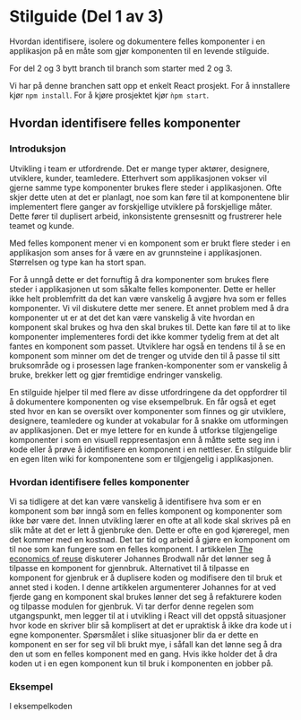 # Stilguide (Del 1 av 3)
Hvordan identifisere, isolere og dokumentere felles komponenter i en applikasjon på en måte som gjør komponenten til en
levende stilguide.

For del 2 og 3 bytt branch til branch som starter med 2 og 3.

Vi har på denne branchen satt opp et enkelt React prosjekt. For å innstallere kjør ```npm install```. For å kjøre
prosjektet kjør ```ǹpm start```.

## Hvordan identifisere felles komponenter
### Introduksjon
Utvikling i team er utfordrende. Det er mange typer aktører, designere, utviklere, kunder, teamledere. Etterhvert som
applikasjonen vokser vil gjerne samme type komponenter brukes flere steder i applikasjonen. Ofte skjer dette uten at
det er planlagt, noe som kan føre til at komponentene blir implementert flere ganger av forskjellige utviklere på
forskjellige måter. Dette fører til duplisert arbeid, inkonsistente grensesnitt og frustrerer hele teamet og kunde.


Med felles komponent mener vi en komponent som er brukt flere steder i en applikasjon som anses for å være en av
grunnsteine i applikasjonen. Størrelsen og type kan ha stort span.

For å unngå dette er det fornuftig å dra komponenter som brukes flere steder i applikasjonen ut som såkalte felles
komponenter. Dette er heller ikke helt problemfritt da det kan være vanskelig å avgjøre hva som er felles komponenter.
Vi vil diskutere dette mer senere. Et annet problem med å dra komponenter ut er at det det kan være vanskelig å vite
hvordan en komponent skal brukes og hva den skal brukes til. Dette kan føre til at to like komponenter implementeres
fordi det ikke kommer tydelig frem at det alt fantes en komponent som passet. Utviklere har også en tendens til å se en
komponent som minner om det de trenger og utvide den til å passe til sitt bruksområde og i prosessen lage
franken-komponenter som er vanskelig å bruke, brekker lett og gjør fremtidige endringer vanskelig.

En stilguide hjelper til med flere av disse utfordringene da det oppfordrer til å dokumentere komponenten og vise
eksempelbruk. En får også et eget sted hvor en kan se oversikt over komponenter som finnes og gir utviklere, designere,
teamledere og kunder at vokabular for å snakke om utformingen av applikasjonen. Det er mye lettere for en kunde å
utforkse tilgjengelige komponenter i som en visuell reppresentasjon enn å måtte sette seg inn i kode eller å prøve å
identifisere en komponent i en nettleser. En stilguide blir en egen liten wiki for komponentene som er tilgjengelig i
applikasjonen.


### Hvordan identifisere felles komponenter
Vi sa tidligere at det kan være vanskelig å identifisere hva som er en komponent som bør inngå som en felles komponent
og komponenter som ikke bør være det. Innen utvikling lærer en ofte at all kode skal skrives på en slik måte at det er
lett å gjenbruke den. Dette er ofte en god kjøreregel, men det kommer med en kostnad. Det tar tid og arbeid å gjøre en
komponent om til noe som kan fungere som en felles komponent. I artikkelen [The economics of reuse][1] diskuterer
Johannes Brodwall når det lønner seg å tilpasse en komponent for gjennbruk. Alternativet til å tilpasse en komponent for
gjenbruk er å duplisere koden og modifisere den til bruk et annet sted i koden. I denne artikkelen argumenterer Johannes
for at ved fjerde gang en komponent skal brukes lønner det seg å refakturere koden og tilpasse modulen for gjenbruk.
Vi tar derfor denne regelen som utgangspunkt, men legger til at i utvikling i React vill det oppstå situasjoner hvor
kode en skriver blir så komplisert at det er upraktisk å ikke dra kode ut i egne komponenter. Spørsmålet i slike
situasjoner blir da er dette en komponent en ser for seg vil bli brukt mye, i såfall kan det lønne seg å dra den ut som
en felles komponent med en gang. Hvis ikke holder det å dra koden ut i en egen komponent kun til bruk i komponenten en
jobber på.

### Eksempel
I eksempelkoden


[1]: http://johannesbrodwall.com/2014/03/24/the-economics-of-reuse/
